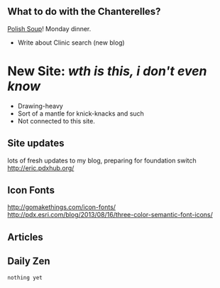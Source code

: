 ## What to do with the Chanterelles?

[Polish Soup](http://www.mytravelingjoys.com/2013/07/polish-soup-with-chanterelle-mushrooms.html)! Monday dinner.

 - Write about Clinic search (new blog)

# New Site: *wth is this, i don't even know*

 - Drawing-heavy
 - Sort of a mantle for knick-knacks and such
 - Not connected to this site.

## Site updates

lots of fresh updates to my blog, preparing for foundation switch http://eric.pdxhub.org/

## Icon Fonts

http://gomakethings.com/icon-fonts/
http://pdx.esri.com/blog/2013/08/16/three-color-semantic-font-icons/

## Articles

## Daily Zen

    nothing yet

